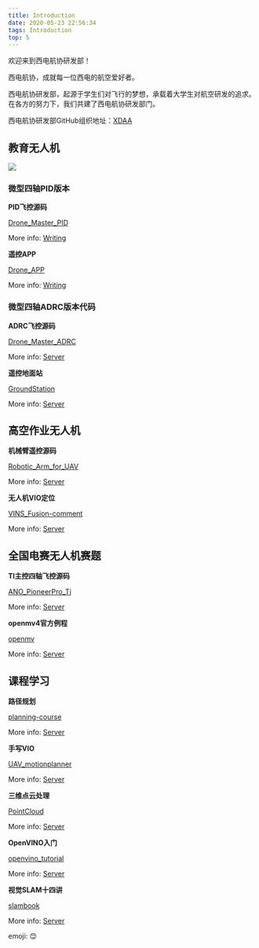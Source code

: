 ```yaml
---
title: Introduction
date: 2020-05-23 22:56:34
tags: Introduction
top: 5
---
```

欢迎来到西电航协研发部！

西电航协，成就每一位西电的航空爱好者。

西电航协研发部，起源于学生们对飞行的梦想，承载着大学生对航空研发的追求。在各方的努力下，我们共建了西电航协研发部门。

西电航协研发部GitHub组织地址：[XDAA](https://github.com/xdu-aero-association)

## 教育无人机

<img src="images/Educational_UAV.png"/>

### 微型四轴PID版本

**PID飞控源码**

[Drone_Master_PID](https://github.com/xdu-aero-association/Drone_Master_PID)

More info: [Writing](https://hexo.io/docs/writing.html)

**遥控APP**

[Drone_APP](https://github.com/xdu-aero-association/Drone_APP)

More info: [Writing](https://hexo.io/docs/writing.html)

### 微型四轴ADRC版本代码

**ADRC飞控源码**

[Drone_Master_ADRC](https://github.com/xdu-aero-association/Drone_Master_ADRC)

More info: [Server](https://hexo.io/docs/server.html)

**遥控地面站**

[GroundStation](https://github.com/xdu-aero-association/GroundStation)

More info: [Server](https://hexo.io/docs/server.html)

## 高空作业无人机

**机械臂遥控源码**

[Robotic_Arm_for_UAV](https://github.com/xdu-aero-association/Robotic_Arm_for_UAV)

More info: [Server](https://hexo.io/docs/server.html)

**无人机VIO定位**

[VINS_Fusion-comment](https://github.com/xdu-aero-association/VINS_Fusion-comment)

More info: [Server](https://hexo.io/docs/server.html)

## 全国电赛无人机赛题

**TI主控四轴飞控源码**

[ANO_PioneerPro_Ti](https://github.com/xdu-aero-association/ANO_PioneerPro_Ti)

More info: [Server](https://hexo.io/docs/server.html)

**openmv4官方例程**

[openmv](https://github.com/xdu-aero-association/openmv)

More info: [Server](https://hexo.io/docs/server.html)

## 课程学习

**路径规划**

[planning-course](https://github.com/xdu-aero-association/planning-course)

More info: [Server](https://hexo.io/docs/server.html)

**手写VIO**

[UAV_motionplanner](https://github.com/xdu-aero-association/VIO)

More info: [Server](https://hexo.io/docs/server.html)

**三维点云处理**

[PointCloud](https://github.com/xdu-aero-association/PointCloud)

More info: [Server](https://hexo.io/docs/server.html)

**OpenVINO入门**

[openvino_tutorial](https://github.com/xdu-aero-association/openvino_tutorial)

More info: [Server](https://hexo.io/docs/server.html)

**视觉SLAM十四讲**

[slambook](https://github.com/xdu-aero-association/slambook)

More info: [Server](https://hexo.io/docs/server.html)

emoji: :blush: 
